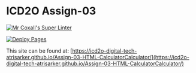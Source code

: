 # ICD2O Assign-03

[![Mr Coxall's Super Linter](README.md/../../../workflows/Super%20Linter/badge.svg)](README.md/../../../actions)

[![Deploy Pages](README.md/../../../workflows/Deploy%20Pages/badge.svg)](README.md/../../../actions)

This site can be found at: [https://icd2o-digital-tech-atrisarker.github.io/Assign-03-HTML-CalculatorCalculator/](https://icd2o-digital-tech-atrisarker.github.io/Assign-03-HTML-CalculatorCalculator/)
